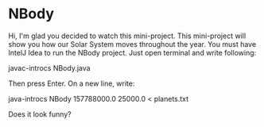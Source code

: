 # NBody
Hi, I'm glad you decided to watch this mini-project. This mini-project will show you how our Solar System moves throughout the year. You must have IntelJ Idea to run the NBody project. Just open terminal and write following:

javac-introcs NBody.java

Then press Enter. On a new line, write:

java-introcs NBody 157788000.0 25000.0 < planets.txt

Does it look funny?



